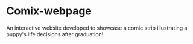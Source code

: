 # Comix-webpage
An interactive website developed to showcase a comic strip illustrating a puppy's life decisions after graduation!
